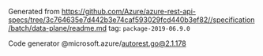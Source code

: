 Generated from https://github.com/Azure/azure-rest-api-specs/tree/3c764635e7d442b3e74caf593029fcd440b3ef82//specification/batch/data-plane/readme.md tag: `package-2019-06.9.0`

Code generator @microsoft.azure/autorest.go@2.1.178


